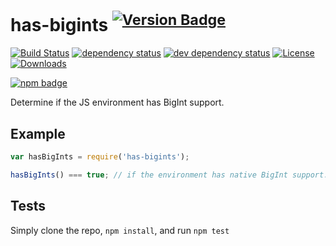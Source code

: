 # has-bigints <sup>[![Version Badge][2]][1]</sup>

[![Build Status][3]][4]
[![dependency status][5]][6]
[![dev dependency status][7]][8]
[![License][license-image]][license-url]
[![Downloads][downloads-image]][downloads-url]

[![npm badge][11]][1]

Determine if the JS environment has BigInt support.

## Example

```js
var hasBigInts = require('has-bigints');

hasBigInts() === true; // if the environment has native BigInt support. Not polyfillable, not forgeable.
```

## Tests
Simply clone the repo, `npm install`, and run `npm test`

[1]: https://npmjs.org/package/has-bigints
[2]: http://versionbadg.es/ljharb/has-bigints.svg
[3]: https://travis-ci.org/ljharb/has-bigints.svg
[4]: https://travis-ci.org/ljharb/has-bigints
[5]: https://david-dm.org/ljharb/has-bigints.svg
[6]: https://david-dm.org/ljharb/has-bigints
[7]: https://david-dm.org/ljharb/has-bigints/dev-status.svg
[8]: https://david-dm.org/ljharb/has-bigints#info=devDependencies
[9]: https://ci.testling.com/ljharb/has-bigints.png
[10]: https://ci.testling.com/ljharb/has-bigints
[11]: https://nodei.co/npm/has-bigints.png?downloads=true&stars=true
[license-image]: http://img.shields.io/npm/l/has-bigints.svg
[license-url]: LICENSE
[downloads-image]: http://img.shields.io/npm/dm/has-bigints.svg
[downloads-url]: http://npm-stat.com/charts.html?package=has-bigints
